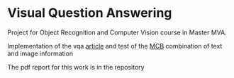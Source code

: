 # Visual Question Answering

Project for Object Recognition and Computer Vision course in Master MVA. 

Implementation of the vqa [article](http://arxiv.org/abs/1505.00468) and test of the [MCB](http://arxiv.org/abs/1606.01847) combination of text and image information

The pdf report for this work is in the repository
